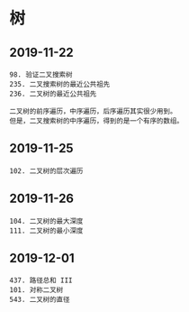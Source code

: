 # 树

## 2019-11-22

```
98. 验证二叉搜索树
235. 二叉搜索树的最近公共祖先
236. 二叉树的最近公共祖先
```

```
二叉树的前序遍历，中序遍历，后序遍历其实很少用到。
但是，二叉搜索树的中序遍历，得到的是一个有序的数组。
```

## 2019-11-25

```
102. 二叉树的层次遍历
```

## 2019-11-26

```
104. 二叉树的最大深度
111. 二叉树的最小深度
```

## 2019-12-01

```
437. 路径总和 III
101. 对称二叉树
543. 二叉树的直径
```

